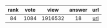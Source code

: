 
| rank | vote | view | answer | url |
|:-:|:-:|:-:|:-:|:-:|
|84|1084|1916532|18| [url](http://stackoverflow.com/questions/627435/how-do-i-remove-an-element-from-a-list-by-index-in-python) |
